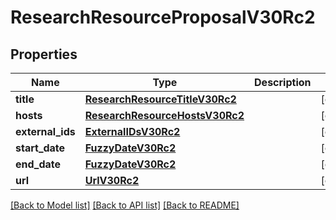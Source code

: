 # ResearchResourceProposalV30Rc2

## Properties
Name | Type | Description | Notes
------------ | ------------- | ------------- | -------------
**title** | [**ResearchResourceTitleV30Rc2**](ResearchResourceTitleV30Rc2.md) |  | [optional] 
**hosts** | [**ResearchResourceHostsV30Rc2**](ResearchResourceHostsV30Rc2.md) |  | [optional] 
**external_ids** | [**ExternalIDsV30Rc2**](ExternalIDsV30Rc2.md) |  | [optional] 
**start_date** | [**FuzzyDateV30Rc2**](FuzzyDateV30Rc2.md) |  | [optional] 
**end_date** | [**FuzzyDateV30Rc2**](FuzzyDateV30Rc2.md) |  | [optional] 
**url** | [**UrlV30Rc2**](UrlV30Rc2.md) |  | [optional] 

[[Back to Model list]](../README.md#documentation-for-models) [[Back to API list]](../README.md#documentation-for-api-endpoints) [[Back to README]](../README.md)

